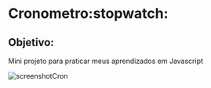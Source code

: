 <h1>Cronometro:stopwatch:</h1>
<h2>Objetivo:</h2>
<p>Mini projeto para praticar meus aprendizados em Javascript</p>

![screenshotCron](https://user-images.githubusercontent.com/104574086/213504016-e64e686e-c7a0-402b-88c4-0c095a2b1c6e.png)


